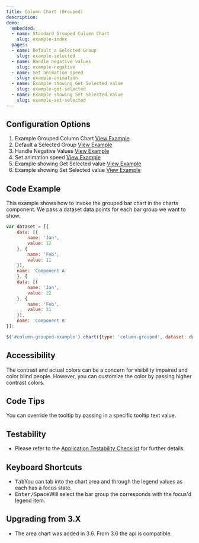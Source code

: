 ```yaml
---
title: Column Chart (Grouped)
description: 
demo:
  embedded:
  - name: Standard Grouped Column Chart
    slug: example-index
  pages:
  - name: Default a Selected Group
    slug: example-selected
  - name: Handle negative values
    slug: example-negative
  - name: Set animation speed
    slug: example-animation
  - name: Example showing Get Selected value
    slug: example-get-selected
  - name: Example showing Set Selected value
    slug: example-set-selected
---
```


## Configuration Options

1. Example Grouped Column Chart [View Example](https://design.infor.com/code/ids-enterprise/latest/demo/column-grouped/example-index?font=source-sans)
2. Default a Selected Group [View Example](https://design.infor.com/code/ids-enterprise/latest/demo/column-grouped/example-selected?font=source-sans)
3. Handle Negative Values [View Example](https://design.infor.com/code/ids-enterprise/latest/demo/column-grouped/example-negative-value?font=source-sans)
4. Set animation speed [View Example]( ../components/column-grouped/example-animation)
5. Example showing Get Selected value [View Example](https://design.infor.com/code/ids-enterprise/latest/demo/column-grouped/example-animation?font=source-sans)
6. Example showing Set Selected value [View Example](https://design.infor.com/code/ids-enterprise/latest/demo/column-grouped/example-set-selected?font=source-sans)

## Code Example

This example shows how to invoke the grouped bar chart in the charts component. We pass a dataset data points for each bar group we want to show.

```javascript
var dataset = [{
    data: [{
        name: 'Jan',
        value: 12
    }, {
        name: 'Feb',
        value: 11
    }],
    name: 'Component A'
    }, {
    data: [{
        name: 'Jan',
        value: 22
    }, {
        name: 'Feb',
        value: 21
    }],
    name: 'Component B'
}];

$('#column-grouped-example').chart({type: 'column-grouped', dataset: dataset});
```

## Accessibility

The contrast and actual colors can be a concern for visibility impaired and color blind people. However, you can customize the color by passing higher contrast colors.

## Code Tips

You can override the tooltip by passing in a specific tooltip text value.

## Testability

- Please refer to the [Application Testability Checklist](https://design.infor.com/resources/application-testability-checklist) for further details.

## Keyboard Shortcuts

- <kbd>Tab</kbd>You can tab into the chart area and through the legend values as each has a focus state.
- <kbd>Enter/Space</kbd>Will select the bar group the corresponds with the focus'd legend item.

## Upgrading from 3.X

- The area chart was added in 3.6. From 3.6 the api is compatible.
